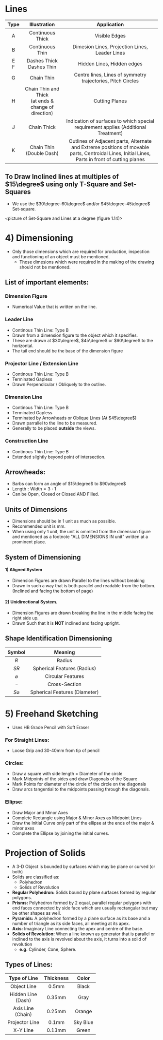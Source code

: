# Lines
|Type|Illustration|Application|
|:----:|:---------:|:---------:|
|A|Continuous Thick|Visible Edges|
|B|Continuous Thin|Dimesion Lines, Projection Lines, Leader Lines|
|E<br>F|Dashes Thick<br>Dashes Thin|Hidden Lines, Hidden edges|
|G|Chain Thin|Centre lines, Lines of symmetry trajectories, Pitch Circles|
|H|Chain Thin and Thick<br>(at ends & change of direction)|Cutting Planes|
|J|Chain Thick|Indication of surfaces to which special requirement applies (Additional Treatment)
|K|Chain Thin (Double Dash)|Outlines of Adjacent parts, Alternate and Extreme positions of movable parts, Centroidal Lines, Initial Lines, Parts in front of cutting planes|

## To Draw Inclined lines at multiples of $15\degree$ using only T-Square and Set-Squares
- We use the $30\degree-60\degree$ and/or $45\degree-45\degree$ Set-square.

\<picture of Set-Square and Lines at a degree (figure 1.14)>
# 4) Dimensioning
- Only those dimensions which are required for production, inspection and functioning of an object must be mentioned.
	- Those dimesions which were required in the making of the drawing should not be mentioned.

## List of important elements:
### Dimension Figure
- Numerical Value that is written on the line.
### Leader Line
- Continous Thin Line: Type B
- Drawn from a dimension figure to the object which it specifies.
- These are drawn at $30\degree$, $45\degree$ or $60\degree$ to the horizontal.
- The tail end should be the base of the dimension figure 
### Projector Line / Extension Line
- Continous Thin Line: Type B
- Terminated Gapless
- Drawn Perpendicular / Obliquely to the outline.
### Dimension Line
- Continous Thin Line: Type B
- Terminated Gapless
- Terminated by Arrowheads or Oblique Lines (At $45\degree$)
- Drawn parrallel to the line to be measured.
- Generally to be placed **outside** the views.
### Construction Line
- Continous Thin Line: Type B
- Extended slightly beyond point of intersection.

## Arrowheads:
- Barbs can form an angle of $15\degree$ to $90\degree$
- $\text{Length} : \text{Width} = 3:1$
- Can be Open, Closed or Closed AND Filled.

## Units of Dimensions
- Dimensions should be in 1 unit as much as possible.
- Recommended unit is $\text{mm}$.
- When using only 1 unit, the unit is ommited from the dimension figure and mentioned as a footnote "ALL DIMENSIONS IN $\text{unit}$" written at a prominent place.

## System of Dimensioning
#### 1) Aligned System
- Dimension Figures are drawn Parallel to the lines without breaking
- Drawn in such a way that is both parallel and readable from the bottom. (Inclined and facing the bottom of page)

#### 2) Unidirectional System.
- Dimension Figures are drawn breaking the line in the middle facing the right side up.
- Drawn Such that it is **NOT** inclined and facing upright.

## Shape Identification Dimensioning
|Symbol|Meaning|
|:----:|:-----:|
|$R$|Radius|
|$SR$|Spherical Features (Radius)|
|⌀|Circular Features|
|$\square$|Cross-Section|
|$S$⌀|Spherical Features (Diameter)|

# 5) Freehand Sketching
- Uses HB Grade Pencil with Soft Eraser

### For Straight Lines:
- Loose Grip and 30-40mm from tip of pencil

### Circles:
- Draw a square with side length = Diameter of the circle
- Mark Midpoints of the sides and draw Diagonals of the Square
- Mark Points for diameter of the circle of the circle on the diagonals
- Draw arcs tangential to the midpoints passing through the diagonals.

### Ellipse:
- Draw Major and Minor Axes
- Complete Rectangle using Major & Minor Axes as Midpoint Lines
- Draw the Initial Curve only part of the ellipse at the ends of the major & minor axes
- Complete the Ellipse by joining the initial curves.

 # Projection of Solids
- A 3-D Object is bounded by surfaces which may be plane or curved (or both)
 - Solids are classified as:
	 - Polyhedron
	 - Solids of Revolution
 - **Regular Polyhedron:** Solids bound by plane surfaces formed by regular polygons.
 - **Prisms:** Polyhedron formed by 2 equal, parallel regular polygons with end faces connected by side face which are usually rectangular but may be other shapes as well.
 - **Pyramids:** A polyhedron formed by a plane surface as its base and a number of triangle as its side faces, all meeting at its apex.
 - **Axis:** Imaginary Line connecting the apex and centre of the base.
 - **Solids of Revolution:** When a line known as generator that is parallel or inclined to the axis is revolved about the axis, it turns into a solid of revolution
 	- **e.g.** Cylinder, Cone, Sphere.
## Types of Lines:

|Type of Line|Thickness|Color|
|:---------:|:--------:|:----:|
|Object Line|0.5mm|Black|
|Hidden Line <br> (Dash)| 0.35mm|Gray|
|Axis Line<br>(Chain)|0.25mm|Orange
|Projector Line|0.1mm| Sky Blue|
|X-Y Line|0.13mm|Green|